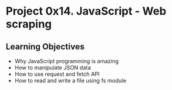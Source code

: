 # Project 0x14. JavaScript - Web scraping

## Learning Objectives

- Why JavaScript programming is amazing
- How to manipulate JSON data
- How to use request and fetch API
- How to read and write a file using fs module
